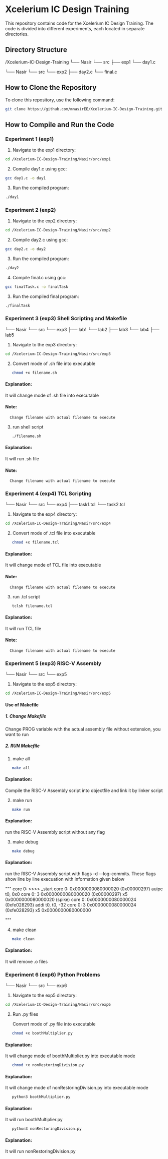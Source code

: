 # Xcelerium IC Design Training

This repository contains code for the Xcelerium IC Design Training. The code is divided into different experiments, each located in separate directories.

## Directory Structure

/Xcelerium-IC-Design-Training
└── Nasir
  └── src
     ├── exp1
        └── day1.c

└── Nasir
   └── src
     └── exp2
        ├── day2.c
        └── final.c


        



## How to Clone the Repository

To clone this repository, use the following command:

```bash
git clone https://github.com/mnasirEE/Xcelerium-IC-Design-Training.git
```
## How to Compile and Run the Code
### Experiment 1 (exp1)

1. Navigate to the exp1 directory:

```bash
cd /Xcelerium-IC-Design-Training/Nasir/src/exp1
```

2. Compile day1.c using gcc:

```bash
gcc day1.c -o day1
```

3. Run the compiled program:

```bash
./day1
```

### Experiment 2 (exp2)


1. Navigate to the exp2 directory:

```bash
cd /Xcelerium-IC-Design-Training/Nasir/src/exp2
```

2. Compile day2.c using gcc:

```bash
gcc day2.c -o day2
```

3. Run the compiled program:

```bash
./day2
```
4. Compile final.c using gcc:

```bash
gcc finalTask.c -o finalTask
```

3. Run the compiled final program:

```bash
./finalTask
```

### Experiment 3 (exp3) Shell Scripting and Makefile

└── Nasir
   └── src
     └── exp3
        ├── lab1
        └── lab2
        ├── lab3
        └── lab4
        ├── lab5

1. Navigate to the exp3 directory:

```bash
cd /Xcelerium-IC-Design-Training/Nasir/src/exp3
```

2. Convert mode of .sh file into executable
   
```bash
   chmod +x filename.sh
```
#### Explanation:

   It will change mode of .sh file into executable
#### Note: 
      Change filename with actual filename to execute

3. run shell script

```bash
   ./filename.sh
```

#### Explanation:

   It will run .sh file
#### Note: 
      Change filename with actual filename to execute

### Experiment 4 (exp4) TCL Scripting

└── Nasir
   └── src
     └── exp4
        ├── task1.tcl
        └── task2.tcl

1. Navigate to the exp4 directory:

```bash
cd /Xcelerium-IC-Design-Training/Nasir/src/exp4
```

2. Convert mode of .tcl file into executable
   
```bash
   chmod +x filename.tcl
```
#### Explanation:
   It will change mode of TCL file into executable
#### Note:
      Change filename with actual filename to execute

3. run .tcl script

```bash
   tclsh filename.tcl
```

#### Explanation:

   It will run TCL file
#### Note: 
      Change filename with actual filename to execute

### Experiment 5 (exp3) RISC-V Assembly

└── Nasir
   └── src
     └── exp5


1. Navigate to the exp5 directory:

```bash
cd /Xcelerium-IC-Design-Training/Nasir/src/exp5
```

#### Use of Makefile
##### 1. Change Makefile 
   Change PROG variable with the actual assembly file without extension, you want to run

##### 2. RUN Makefile
1. make all
```bash
   make all 
```

#### Explanation:

   Compile the RISC-V Assembly script into objectfile and link it by linker script

2. make run
```bash
   make run 
```

#### Explanation:

   run the RISC-V Assembly script without any flag

3. make debug
```bash
   make debug 
```

#### Explanation:

   run the RISC-V Assembly script with flags -d --log-commits.
   These flags show line by line execuation with information given below

   """
   core   0: >>>>  _start
   core   0: 0x0000000080000020 (0x00000297) auipc   t0, 0x0
   core   0: 3 0x0000000080000020 (0x00000297) x5  0x0000000080000020
   (spike) 
   core   0: 0x0000000080000024 (0xfe028293) addi    t0, t0, -32
   core   0: 3 0x0000000080000024 (0xfe028293) x5  0x0000000080000000

   """

4. make clean
```bash
   make clean
```

#### Explanation:

   It will remove .o files



### Experiment 6 (exp6) Python Problems

└── Nasir
   └── src
     └── exp6


1. Navigate to the exp5 directory:

```bash
cd /Xcelerium-IC-Design-Training/Nasir/src/exp6
```

2. Run .py files

   Convert mode of .py file into executable
   
```bash
   chmod +x boothMultiplier.py
```
#### Explanation:

   It will change mode of boothMultiplier.py into executable mode
```bash
   chmod +x nonRestoringDivision.py
```
#### Explanation:

   It will change mode of nonRestoringDivision.py into executable mode


```bash
   python3 boothMultiplier.py
```
#### Explanation:

   It will run boothMultiplier.py

```bash
   python3 nonRestoringDivision.py
```

#### Explanation:

   It will run nonRestoringDivision.py


